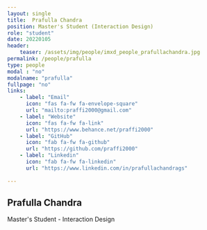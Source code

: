 ```yaml
---
layout: single
title:  Prafulla Chandra
position: Master's Student (Interaction Design)
role: "student"
date: 20220105
header:
    teaser: /assets/img/people/imxd_people_prafullachandra.jpg
permalink: /people/prafulla
type: people
modal : "no"
modalname: "prafulla"
fullpage: "no"
links:
    - label: "Email"
      icon: "fas fa-fw fa-envelope-square"
      url: "mailto:praffi2000@gmail.com"
    - label: "Website"
      icon: "fas fa-fw fa-link"
      url: "https://www.behance.net/praffi2000"
    - label: "GitHub"
      icon: "fab fa-fw fa-github"
      url: "https://github.com/praffi2000"
    - label: "Linkedin"
      icon: "fab fa-fw fa-linkedin"
      url: "https://www.linkedin.com/in/prafullachandrags"
      
---
```


## Prafulla Chandra
Master's Student - Interaction Design


